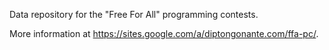 Data repository for the "Free For All" programming contests.

More information at <https://sites.google.com/a/diptongonante.com/ffa-pc/>.
